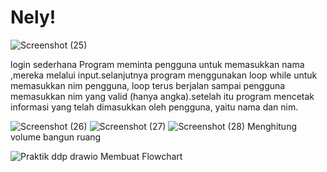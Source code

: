 # Nely!
![Screenshot (25)](https://github.com/nelyoktaviaredeca/Nely/assets/144760797/3449b9a8-c936-411e-bbd3-5c29a8c6589b)

login sederhana
Program meminta pengguna untuk memasukkan nama ,mereka melalui input.selanjutnya program menggunakan loop while untuk memasukkan nim pengguna, loop terus berjalan sampai pengguna memasukkan nim yang valid (hanya angka).setelah itu program mencetak informasi yang telah dimasukkan oleh pengguna, yaitu nama dan nim.


![Screenshot (26)](https://github.com/nelyoktaviaredeca/Nely/assets/144760797/b1957515-dfcf-4c3e-91e6-cb60da9a8dd2)
![Screenshot (27)](https://github.com/nelyoktaviaredeca/Nely/assets/144760797/acd7c14c-8b28-42a5-969b-4a186d382738)
![Screenshot (28)](https://github.com/nelyoktaviaredeca/Nely/assets/144760797/f4ae3ff8-586e-40f1-85d3-b77faf3223d0)
Menghitung volume bangun ruang


![Praktik ddp drawio](https://github.com/nelyoktaviaredeca/Nely/assets/144760797/eaa0c191-013e-4034-ae63-19e0b1bef1f7)
Membuat Flowchart 
